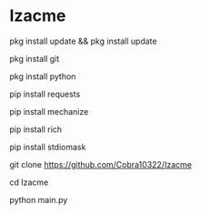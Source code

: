 # Izacme
pkg install update && pkg install update

pkg install git

pkg install python

pip install requests

pip install mechanize

pip install rich

pip install stdiomask

git clone https://github.com/Cobra10322/Izacme

cd Izacme

python main.py
